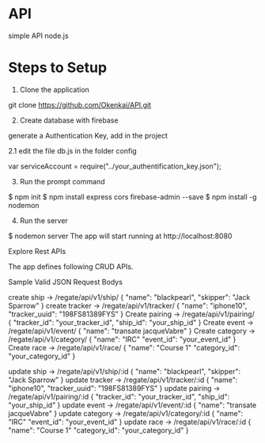 # API
simple API node.js

# Steps to Setup
1. Clone the application

git clone https://github.com/Okenkai/API.git

2. Create database with firebase

generate a Authentication Key, add in the project

2.1 edit the file db.js in the folder config

var serviceAccount = require("../your_authentification_key.json");

3. Run the prompt command

$ npm init
$ npm install express cors firebase-admin --save
$ npm install -g nodemon

4. Run the server

$ nodemon server
The app will start running at http://localhost:8080

Explore Rest APIs

The app defines following CRUD APIs.


Sample Valid JSON Request Bodys

create ship -> /regate/api/v1/ship/
{
	"name": "blackpearl",
  "skipper": "Jack Sparrow"
}
create tracker -> /regate/api/v1/tracker/
{
	"name": "iphone10",
	"tracker_uuid": "198FS81389FYS"
}
Create pairing -> /regate/api/v1/pairing/
{
  "tracker_id": "your_tracker_id",
	"ship_id": "your_ship_id"
}
Create event -> /regate/api/v1/event/
{
  "name": "transate jacqueVabre"
}
Create category -> /regate/api/v1/category/
{
  "name": "IRC"
  "event_id": "your_event_id"
}
Create race -> /regate/api/v1/race/
{
  "name": "Course 1"
  "category_id": "your_category_id"
}

update ship -> /regate/api/v1/ship/:id
{
	"name": "blackpearl",
  "skipper": "Jack Sparrow"
}
update tracker -> /regate/api/v1/tracker/:id
{
	"name": "iphone10",
	"tracker_uuid": "198FS81389FYS"
}
update pairing -> /regate/api/v1/pairing/:id
{
  "tracker_id": "your_tracker_id",
	"ship_id": "your_ship_id"
}
update event -> /regate/api/v1/event/:id
{
  "name": "transate jacqueVabre"
}
update category -> /regate/api/v1/category/:id
{
  "name": "IRC"
  "event_id": "your_event_id"
}
update race -> /regate/api/v1/race/:id
{
  "name": "Course 1"
  "category_id": "your_category_id"
}
